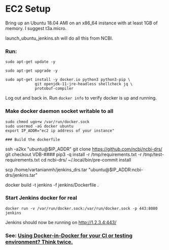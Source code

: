# EC2 Setup

Bring up an Ubuntu 18.04 AMI on an x86_64 instance with at
least 1GB of memory.
I suggest t3a.micro.

launch_ubuntu_jenkins.sh will do all this from NCBI.

### Run:
```
sudo apt-get update -y

sudo apt-get upgrade -y

sudo apt-get install -y docker.io python3 python3-pip \
             git openjdk-11-jre-headless shellcheck jq \
             protobuf-compiler
```
Log out and back in. Run `docker info` to verify docker is up and running.

### Make docker daemon socket writable to all

```
sudo chmod ugo+w /var/run/docker.sock
sudo usermod -aG docker ubuntu
export IP_ADDR="ec2 ip address of your instance"

### Build the dockerfile

```
ssh -a2kx "ubuntu@$IP_ADDR"
git clone https://github.com/ncbi/ncbi-drs/
git checkout VDB-####
pip3 -q install -r /tmp/requirements.txt -r /tmp/test-requirements.txt
cd ncbi-drs/
~/.local/bin/pre-commit install

scp /home/vartanianmh/jenkins_drs.tar "ubuntu@$IP_ADDR:ncbi-drs/jenkins.tar"

docker build -t jenkins -f jenkins/Dockerfile .


### Start Jenkins docker for real

```
docker run -v /var/run/docker.sock:/var/run/docker.sock -p 443:8080 jenkins
```

Jenkins should now be running on http://1.2.3.4:443/

### See: [Using Docker-in-Docker for your CI or testing environment? Think twice.](http://jpetazzo.github.io/2015/09/03/do-not-use-docker-in-docker-for-ci/)

